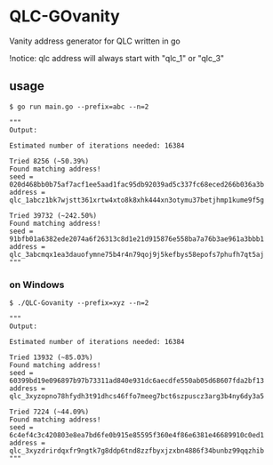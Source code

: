 # QLC-GOvanity
Vanity address generator for QLC written in go

!notice: qlc address will always start with "qlc_1" or "qlc_3"

## usage
```shell
$ go run main.go --prefix=abc --n=2

"""
Output:

Estimated number of iterations needed: 16384

Tried 8256 (~50.39%)
Found matching address!
seed =  020d468bb0b75af7acf1ee5aad1fac95db92039ad5c337fc68eced266b036a3b
address =  qlc_1abcz1bk7wjstt361xrtw4xto8k8xhk444xn3otymu37betjhmp1kume9f5g

Tried 39732 (~242.50%)
Found matching address!
seed =  91bfb01a6382ede2074a6f26313c8d1e21d915876e558ba7a76b3ae961a3bbb1
address =  qlc_3abcmqx1ea3dauofymne75b4r4n79qoj9j5kefbys58epofs7phufh7qt5aj
"""
```

### on Windows
```shell
$ ./QLC-Govanity --prefix=xyz --n=2

"""
Output:

Estimated number of iterations needed: 16384

Tried 13932 (~85.03%)
Found matching address!
seed =  60399bd19e096897b97b73311ad840e931dc6aecdfe550ab05d68607fda2bf13
address =  qlc_3xyzopno78hfydh3t91dhcs46ffo7meeg7bct6szpuscz3arg3b4ny6dy3a5

Tried 7224 (~44.09%)
Found matching address!
seed =  6c4ef4c3c420803e8ea7bd6fe0b915e85595f360e4f86e6381e46689910c0ed1
address =  qlc_3xyzdrirdqxfr9ngtk7g8ddp6tnd8zzfbyxjzxbn4886f34bunbz99qqzhib
"""
```